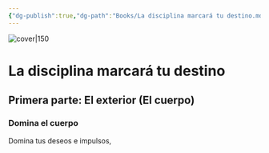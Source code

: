 ```yaml
---
{"dg-publish":true,"dg-path":"Books/La disciplina marcará tu destino.md","permalink":"/books/la-disciplina-marcara-tu-destino/","title":"La disciplina marcará tu destino","tags":["booknotes"],"created":"2024-01-10","updated":"2024-01-18T15:01"}
---
```


![cover|150](http://books.google.com/books/content?id=5ix8EAAAQBAJ&printsec=frontcover&img=1&zoom=1&edge=curl&source=gbs_api)
# La disciplina marcará tu destino
## Primera parte: El exterior (El cuerpo)
### Domina el cuerpo
Domina tus deseos e impulsos, 